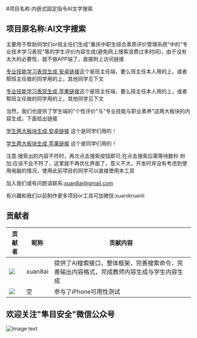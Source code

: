 #项目名称:内嵌式固定指令AI文字搜索
## 项目原名称:AI文字搜索

主要用于帮助同学们or班主任们生成"重庆中职生综合素质评价管理系统"中的"专业技术学习表现"等的学生评价内容生成(避免网上搜索浪费过多时间)，由于没有太大的必要性，就不做APP端了，直接附上访问链接

[专业技能学习表现生成 安卓链接](https://xuan8ai.github.io/cqjypg/AI/wenziai.html)这个是班主任端，要么班主任本人用的上，或者帮班主任做的同学用的上，其他同学见下文

[专业技能学习表现生成 苹果链接](http://xuanbai.tb66.fun/AI/)这个是班主任端，要么班主任本人用的上，或者帮班主任做的同学用的上，其他同学见下文

当然，我们也提供了学生端的"个性评价"与"专业技能与职业素养"这两大板块的内容生成，下面给出链接

[学生两大板块生成 安卓链接](https://xuan8ai.github.io/cqjypg/AI/zyjn.html)
这个是同学们用的！

[学生两大板块生成 苹果链接](http://xuanbai.tb66.fun/AI/zyjn.html)
这个是同学们用的！

注意:搜索出的内容不符时，再次点击搜索按钮即可;在点击搜索后需等待数秒 附加:应该不会不符了，这里就不再优化界面了，意义不大，开发时并没有考虑到使用电脑的情况，使用此前项目的同学可以直接使用本工具

加入我们或有问题请联系:xuan8ai@gmail.com

有兴趣和我们以前制作更多项目or工具可加微信:xuanikruanli

## 贡献者

贡献者  | 昵称  | 贡献内容
 ---- | ----- | ------  
<img src="https://avatars.githubusercontent.com/u/173129827?s=96&v=4" />| xuan8ai | 提供了AI搜索接口，整体框架，完善搜索命令，完善输出内容格式，完成教师内容生成与学生内容生成
<img src="https://q.qlogo.cn/g?b=qq&s=100&nk=196942062" />| 空 | 参与了iPhone可用性测试

欢迎关注"隼目安全"微信公众号
-----
![Image text](https://xuan8ai.github.io/xuanbai/qrcode1718724077637.jpg)